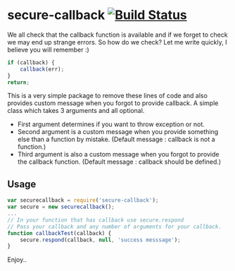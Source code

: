# secure-callback [![Build Status](https://travis-ci.org/Volem/secure-callback.svg?branch=master)](https://travis-ci.org/Volem/secure-callback)  

We all check that the callback function is available and if we forget to check we may end up strange errors. So how do we check? Let me write quickly, I believe you will remember :)
``` javascript
if (callback) {
    callback(err);
}
return;
```
This is a very simple package to remove these lines of code and also provides custom message when you forgot to provide callback. A simple class which takes 3 arguments and all optional. 
* First argument determines if you want to throw exception or not. 
* Second argument is a custom message when you provide something else than a function by mistake. (Default message : callback is not a function.)
* Third argument is also a custom message when you forgot to provide the callback function. (Default message : callback should be defined.)

## Usage
``` javascript
var securecallback = require('secure-callback');
var secure = new securecallback();
...
// In your function that has callback use secure.respond
// Pass your callback and any number of arguments for your callback.
function callbackTest(callback) {
    secure.respond(callback, null, 'success messsage');
}
```

Enjoy..
